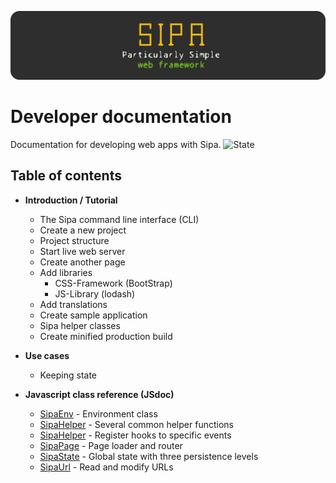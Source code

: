 ![SIPA Particularly simple web framework](_assets/_raw/logo_doc.svg)
# Developer documentation
Documentation for developing web apps with Sipa. ![State](https://img.shields.io/badge/-progress-yellow)

## Table of contents
* **Introduction / Tutorial**
  * The Sipa command line interface (CLI)
  * Create a new project
  * Project structure
  * Start live web server
  * Create another page
  * Add libraries
    * CSS-Framework (BootStrap)
    * JS-Library (lodash)
  * Add translations
  * Create sample application 
  * Sipa helper classes
  * Create minified production build


* **Use cases**
  * Keeping state


* **Javascript class reference (JSdoc)**
    * [SipaEnv](sipa_env.md) - Environment class
    * [SipaHelper](sipa_helper.md) - Several common helper functions
    * [SipaHelper](sipa_hooks.md) - Register hooks to specific events
    * [SipaPage](sipa_page.md) - Page loader and router
    * [SipaState](sipa_state.md) - Global state with three persistence levels
    * [SipaUrl](sipa_url.md) - Read and modify URLs